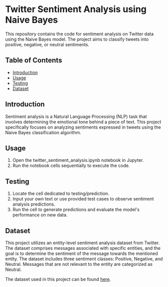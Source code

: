 # Twitter Sentiment Analysis using Naive Bayes

This repository contains the code for sentiment analysis on Twitter data using the Naive Bayes model. The project aims to classify tweets into positive, negative, or neutral sentiments.

## Table of Contents

- [Introduction](#introduction)
- [Usage](#usage)
- [Testing](#testing)
- [Dataset](#dataset)


## Introduction

Sentiment analysis is a Natural Language Processing (NLP) task that involves determining the emotional tone behind a piece of text. This project specifically focuses on analyzing sentiments expressed in tweets using the Naive Bayes classification algorithm.


## Usage

1. Open the twitter_sentiment_analysis.ipynb notebook in Jupyter.
2. Run the notebook cells sequentially to execute the code.


## Testing

1. Locate the cell dedicated to testing/prediction.
2. Input your own text or use provided test cases to observe sentiment analysis predictions.
3. Run the cell to generate predictions and evaluate the model's performance on new data.


## Dataset

This project utilizes an entity-level sentiment analysis dataset from Twitter. The dataset comprises messages associated with specific entities, and the goal is to determine the sentiment of the message towards the mentioned entity. The dataset includes three sentiment classes: Positive, Negative, and Neutral. Messages that are not relevant to the entity are categorized as Neutral.

The dataset used in this project can be found [here](https://www.kaggle.com/datasets/jp797498e/twitter-entity-sentiment-analysis/data).
